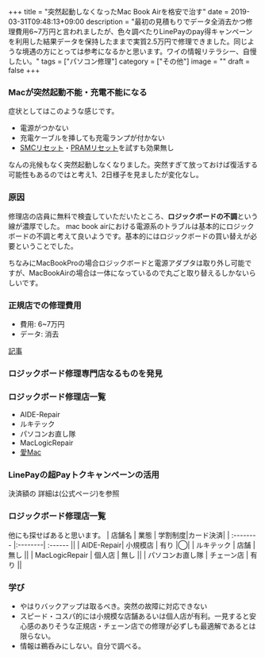 +++
title = "突然起動しなくなったMac Book Airを格安で治す"
date = 2019-03-31T09:48:13+09:00
description = "最初の見積もりでデータ全消去かつ修理費用6~7万円と言われましたが、色々調べたりLinePayのpay得キャンペーンを利用した結果データを保持したままで実質2.5万円で修理できました。同じような境遇の方にとっては参考になるかと思います。ワイの情報リテラシー、自慢したい。"
tags = ["パソコン修理"]
category = ["その他"]
image = ""
draft = false
+++
### Macが突然起動不能・充電不能になる
症状としてはこのような感じです。
- 電源がつかない
- 充電ケーブルを挿しても充電ランプが付かない
- [SMCリセット](https://support.apple.com/ja-jp/HT201295)・[PRAMリセット](https://support.apple.com/ja-jp/HT204063)を試すも効果無し

なんの兆候もなく突然起動しなくなりました。突然すぎて放っておけば復活する可能性もあるのではと考え1、2日様子を見ましたが変化なし。

### 原因
修理店の店員に無料で検査していただいたところ、**ロジックボードの不調**という線が濃厚でした。
mac book airにおける電源系のトラブルは基本的にロジックボードの不調と考えて良いようです。基本的にはロジックボードの買い替えが必要ということでした。

ちなみにMacBookProの場合ロジックボードと電源アダプタは取り外し可能ですが、MacBookAirの場合は一体になっているので丸ごと取り替えるしかないらしいです。
### 正規店での修理費用
- 費用: 6~7万円
- データ: 消去

[記事](https://mazelog.net/macbookair-crushed/)
###
### ロジックボード修理専門店なるものを発見
### ロジックボード修理店一覧
- AIDE-Repair
- ルキテック
- パソコンお直し隊
- MacLogicRepair
- [愛Mac](https://aimac.biz)

### LinePayの超Payトクキャンペーンの活用
決済額の
詳細は(公式ページ)を参照
### ロジックボード修理店一覧
他にも探せばあると思います。
| 店舗名      | 業態 |   学割制度|カード決済|
| :-------- |:--------| :------ ||
| AIDE-Repair| 小規模店 |  有り |◯|
| ルキテック    | 店舗 |  無し  ||
| MacLogicRepair   | 個人店 |  無し  ||
| パソコンお直し隊    | チェーン店 |  有り  ||

### 学び
- やはりバックアップは取るべき。突然の故障に対応できない
- スピード・コスパ的には小規模な店舗あるいは個人店が有利。一見すると安心感のありそうな正規店・チェーン店での修理が必ずしも最適解であるとは限らない。
- 情報は鵜呑みにしない。自分で調べる。
